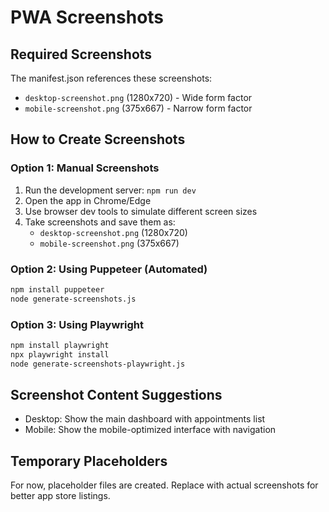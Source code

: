 # PWA Screenshots

## Required Screenshots
The manifest.json references these screenshots:

- `desktop-screenshot.png` (1280x720) - Wide form factor
- `mobile-screenshot.png` (375x667) - Narrow form factor

## How to Create Screenshots

### Option 1: Manual Screenshots
1. Run the development server: `npm run dev`
2. Open the app in Chrome/Edge
3. Use browser dev tools to simulate different screen sizes
4. Take screenshots and save them as:
   - `desktop-screenshot.png` (1280x720)
   - `mobile-screenshot.png` (375x667)

### Option 2: Using Puppeteer (Automated)
```bash
npm install puppeteer
node generate-screenshots.js
```

### Option 3: Using Playwright
```bash
npm install playwright
npx playwright install
node generate-screenshots-playwright.js
```

## Screenshot Content Suggestions
- Desktop: Show the main dashboard with appointments list
- Mobile: Show the mobile-optimized interface with navigation

## Temporary Placeholders
For now, placeholder files are created. Replace with actual screenshots for better app store listings.
